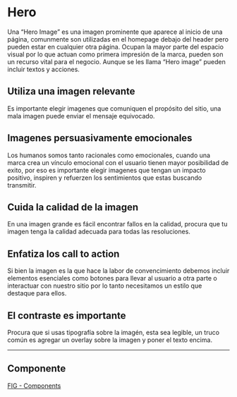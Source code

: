 # Hero

Una “Hero Image” es una imagen prominente que aparece al inicio de una página, comunmente son utilizadas en el homepage debajo del header pero pueden estar en cualquier otra página. Ocupan la mayor parte del espacio visual por lo que actuan como primera impresión de la marca, pueden son un recurso vital para el negocio. Aunque se les llama “Hero image” pueden incluir textos y acciones.

## Utiliza una imagen relevante

Es importante elegir imagenes que comuniquen el propósito del sitio, una mala imagen puede enviar el mensaje equivocado.

## Imagenes persuasivamente emocionales

Los humanos somos tanto racionales como emocionales, cuando una marca crea un vínculo emocional con el usuario tienen mayor posibilidad de exito, por eso es importante elegir imagenes que tengan un impacto positivo, inspiren y refuerzen los sentimientos que estas buscando transmitir.

## Cuida la calidad de la imagen

En una imagen grande es fácil encontrar fallos en la calidad, procura que tu imagen tenga la calidad adecuada para todas las resoluciones.

## Enfatiza los call to action

Si bien la imagen es la que hace la labor de convencimiento debemos incluir elementos esenciales como botones para llevar al usuario a otra parte o interactuar con nuestro sitio por lo tanto necesitamos un estilo que destaque para ellos.

## El contraste es importante

Procura que si usas tipografía sobre la imagén, esta sea legible, un truco común es agregar un overlay sobre la imagen y poner el texto encima.

---

## Componente 
[FIG - Components](https://www.figma.com/file/adTpzuue9VJyGt5D6bb45F/FIG---Components?node-id=2105%3A2461)